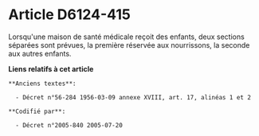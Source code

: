 # Article D6124-415

Lorsqu'une maison de santé médicale reçoit des enfants, deux sections séparées sont prévues, la première réservée aux
nourrissons, la seconde aux autres enfants.

**Liens relatifs à cet article**

	**Anciens textes**:

	  - Décret n°56-284 1956-03-09 annexe XVIII, art. 17, alinéas 1 et 2

	**Codifié par**:

	  - Décret n°2005-840 2005-07-20
